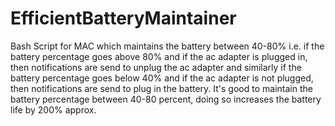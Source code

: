 # EfficientBatteryMaintainer
Bash Script for MAC which maintains the battery between 40-80% i.e. if the battery percentage goes above 80% and if the ac adapter is plugged in, then notifications are send to unplug the ac adapter and similarly if the battery percentage goes below 40% and if the ac adapter is not plugged, then notifications are send to plug in the battery. It's good to maintain the battery percentage between 40-80 percent, doing so increases the battery life by 200% approx.
